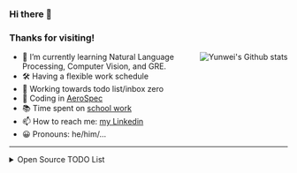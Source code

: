 ### Hi there 👋
### Thanks for visiting!

<a href="https://github.com/anuraghazra/github-readme-stats">
  <img align="right" src="https://github-readme-stats.vercel.app/api/wakatime?username=ywzhao2002" alt="Yunwei's Github stats">
</a>

- 🌱 I’m currently learning Natural Language Processing, Computer Vision, and GRE.
- 🛠️ Having a flexible work schedule
- 🎯 Working towards todo list/inbox zero
- 💨 Coding in [AeroSpec](https://www.aerospec.io/)
- 📚 Time spent on [school work](https://cs.washington.edu/yzhao4/)
- 📫 How to reach me: [my Linkedin](www.linkedin.com/in/yunweizhao)
- 😀 Pronouns: he/him/...


---

<details>
  <summary>Open Source TODO List</summary>

<a href="https://github.com/anuraghazra/github-readme-stats">
  <img align="right" src="https://github-readme-stats.vercel.app/api?username=ywzhao2002&bg_color=30,e96443,904e95&title_color=fff&text_color=fff" alt="Yunwei's Github stats" />
</a>
  
  
  
  - 练习面试
    - [ ] 刷 LeetCode
  - 更新咕咕咕的项目
    - [ ] 更新[个人网站](https://ywzhao2002.github.io)
    - [ ] 发布 Literati&Officialdom Portraits (cs.CV) 更新
    - [ ] 发布 WaterPolo 更新
    - [ ] 发布 地图系统 API 更新
  
  
  
</details>
